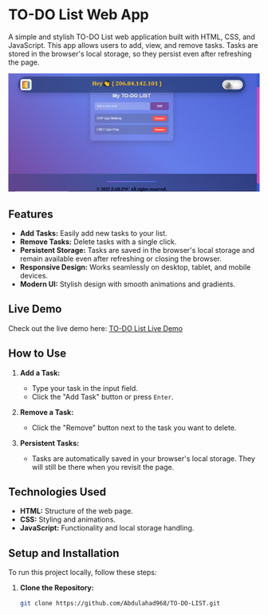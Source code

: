 # TO-DO List Web App

A simple and stylish TO-DO List web application built with HTML, CSS, and JavaScript. This app allows users to add, view, and remove tasks. Tasks are stored in the browser's local storage, so they persist even after refreshing the page.

<div align=center>
   <img src="assets/cover-image.PNG"/>
</div>

## Features

- **Add Tasks:** Easily add new tasks to your list.
- **Remove Tasks:** Delete tasks with a single click.
- **Persistent Storage:** Tasks are saved in the browser's local storage and remain available even after refreshing or closing the browser.
- **Responsive Design:** Works seamlessly on desktop, tablet, and mobile devices.
- **Modern UI:** Stylish design with smooth animations and gradients.

## Live Demo

Check out the live demo here: [TO-DO List Live Demo](https://abdulahad968.github.io/TO-DO-LIST/)

## How to Use

1. **Add a Task:**
   - Type your task in the input field.
   - Click the "Add Task" button or press `Enter`.

2. **Remove a Task:**
   - Click the "Remove" button next to the task you want to delete.

3. **Persistent Tasks:**
   - Tasks are automatically saved in your browser's local storage. They will still be there when you revisit the page.

## Technologies Used

- **HTML:** Structure of the web page.
- **CSS:** Styling and animations.
- **JavaScript:** Functionality and local storage handling.

## Setup and Installation

To run this project locally, follow these steps:

1. **Clone the Repository:**
   ```bash
   git clone https://github.com/Abdulahad968/TO-DO-LIST.git
